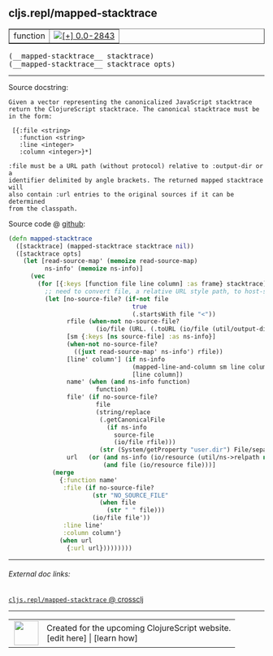## cljs.repl/mapped-stacktrace



 <table border="1">
<tr>
<td>function</td>
<td><a href="https://github.com/cljsinfo/cljs-api-docs/tree/0.0-2843"><img valign="middle" alt="[+] 0.0-2843" title="Added in 0.0-2843" src="https://img.shields.io/badge/+-0.0--2843-lightgrey.svg"></a> </td>
</tr>
</table>


 <samp>
(__mapped-stacktrace__ stacktrace)<br>
</samp>
 <samp>
(__mapped-stacktrace__ stacktrace opts)<br>
</samp>

---





Source docstring:

```
Given a vector representing the canonicalized JavaScript stacktrace
return the ClojureScript stacktrace. The canonical stacktrace must be
in the form:

 [{:file <string>
   :function <string>
   :line <integer>
   :column <integer>}*]

:file must be a URL path (without protocol) relative to :output-dir or a
identifier delimited by angle brackets. The returned mapped stacktrace will
also contain :url entries to the original sources if it can be determined
from the classpath.
```


Source code @ [github](https://github.com/clojure/clojurescript/blob/r3030/src/clj/cljs/repl.clj#L242-L296):

```clj
(defn mapped-stacktrace
  ([stacktrace] (mapped-stacktrace stacktrace nil))
  ([stacktrace opts]
    (let [read-source-map' (memoize read-source-map)
          ns-info' (memoize ns-info)]
      (vec
        (for [{:keys [function file line column] :as frame} stacktrace]
          ;; need to convert file, a relative URL style path, to host-specific file
          (let [no-source-file? (if-not file
                                  true
                                  (.startsWith file "<"))
                rfile (when-not no-source-file?
                        (io/file (URL. (.toURL (io/file (util/output-directory opts))) file)))
                [sm {:keys [ns source-file] :as ns-info}]
                (when-not no-source-file?
                  ((juxt read-source-map' ns-info') rfile))
                [line' column'] (if ns-info
                                  (mapped-line-and-column sm line column)
                                  [line column])
                name' (when (and ns-info function)
                        function)
                file' (if no-source-file?
                        file
                        (string/replace
                         (.getCanonicalFile
                           (if ns-info
                             source-file
                             (io/file rfile)))
                         (str (System/getProperty "user.dir") File/separator) ""))
                url   (or (and ns-info (io/resource (util/ns->relpath ns)))
                          (and file (io/resource file)))]
            (merge
              {:function name'
               :file (if no-source-file?
                       (str "NO_SOURCE_FILE"
                         (when file
                           (str " " file)))
                       (io/file file'))
               :line line'
               :column column'}
              (when url
                {:url url}))))))))
```

<!--
Repo - tag - source tree - lines:

 <pre>
clojurescript @ r3030
└── src
    └── clj
        └── cljs
            └── <ins>[repl.clj:242-296](https://github.com/clojure/clojurescript/blob/r3030/src/clj/cljs/repl.clj#L242-L296)</ins>
</pre>

-->

---



###### External doc links:

[`cljs.repl/mapped-stacktrace` @ crossclj](http://crossclj.info/fun/cljs.repl/mapped-stacktrace.html)<br>

---

 <table>
<tr><td>
<img valign="middle" align="right" width="48px" src="http://i.imgur.com/Hi20huC.png">
</td><td>
Created for the upcoming ClojureScript website.<br>
[edit here] | [learn how]
</td></tr></table>

[edit here]:https://github.com/cljsinfo/cljs-api-docs/blob/master/cljsdoc/cljs.repl_mapped-stacktrace.cljsdoc
[learn how]:https://github.com/cljsinfo/cljs-api-docs/wiki/cljsdoc-files

<!--

This information was too distracting to show to readers, but I'll leave it
commented here since it is helpful to:

- pretty-print the data used to generate this document
- and show how to retrieve that data



The API data for this symbol:

```clj
{:ns "cljs.repl",
 :name "mapped-stacktrace",
 :signature ["[stacktrace]" "[stacktrace opts]"],
 :history [["+" "0.0-2843"]],
 :type "function",
 :full-name-encode "cljs.repl_mapped-stacktrace",
 :source {:code "(defn mapped-stacktrace\n  ([stacktrace] (mapped-stacktrace stacktrace nil))\n  ([stacktrace opts]\n    (let [read-source-map' (memoize read-source-map)\n          ns-info' (memoize ns-info)]\n      (vec\n        (for [{:keys [function file line column] :as frame} stacktrace]\n          ;; need to convert file, a relative URL style path, to host-specific file\n          (let [no-source-file? (if-not file\n                                  true\n                                  (.startsWith file \"<\"))\n                rfile (when-not no-source-file?\n                        (io/file (URL. (.toURL (io/file (util/output-directory opts))) file)))\n                [sm {:keys [ns source-file] :as ns-info}]\n                (when-not no-source-file?\n                  ((juxt read-source-map' ns-info') rfile))\n                [line' column'] (if ns-info\n                                  (mapped-line-and-column sm line column)\n                                  [line column])\n                name' (when (and ns-info function)\n                        function)\n                file' (if no-source-file?\n                        file\n                        (string/replace\n                         (.getCanonicalFile\n                           (if ns-info\n                             source-file\n                             (io/file rfile)))\n                         (str (System/getProperty \"user.dir\") File/separator) \"\"))\n                url   (or (and ns-info (io/resource (util/ns->relpath ns)))\n                          (and file (io/resource file)))]\n            (merge\n              {:function name'\n               :file (if no-source-file?\n                       (str \"NO_SOURCE_FILE\"\n                         (when file\n                           (str \" \" file)))\n                       (io/file file'))\n               :line line'\n               :column column'}\n              (when url\n                {:url url}))))))))",
          :title "Source code",
          :repo "clojurescript",
          :tag "r3030",
          :filename "src/clj/cljs/repl.clj",
          :lines [242 296]},
 :full-name "cljs.repl/mapped-stacktrace",
 :docstring "Given a vector representing the canonicalized JavaScript stacktrace\nreturn the ClojureScript stacktrace. The canonical stacktrace must be\nin the form:\n\n [{:file <string>\n   :function <string>\n   :line <integer>\n   :column <integer>}*]\n\n:file must be a URL path (without protocol) relative to :output-dir or a\nidentifier delimited by angle brackets. The returned mapped stacktrace will\nalso contain :url entries to the original sources if it can be determined\nfrom the classpath."}

```

Retrieve the API data for this symbol:

```clj
;; from Clojure REPL
(require '[clojure.edn :as edn])
(-> (slurp "https://raw.githubusercontent.com/cljsinfo/cljs-api-docs/catalog/cljs-api.edn")
    (edn/read-string)
    (get-in [:symbols "cljs.repl/mapped-stacktrace"]))
```

-->
